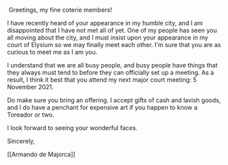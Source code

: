  Greetings, my fine coterie members!

I have recently heard of your appearance in my humble city, and I am disappointed that I have not met all of yet. One of my people has seen you all moving about the city, and I must insist upon your appearance in my court of Elysium so we may finally meet each other. I'm sure that you are as curious to meet me as I am you.

I understand that we are all busy people, and busy people have things that they always must tend to before they can officially set up a meeting. As a result, I think it best that you attend my next major court meeting: 5 November 2021.

Do make sure you bring an offering. I accept gifts of cash and lavish goods, and I do have a penchant for expensive art if you happen to know a Toreador or two.

I look forward to seeing your wonderful faces.

Sincerely,

[[Armando de Majorca]]